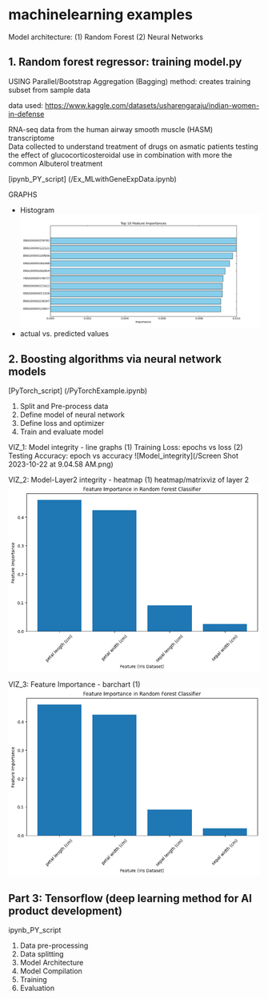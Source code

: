 # machinelearning examples
Model architecture: (1) Random Forest (2) Neural Networks

## 1. Random forest regressor: training model.py ##
 USING Parallel/Bootstrap Aggregation (Bagging) method: creates training subset from sample data

data used: https://www.kaggle.com/datasets/usharengaraju/indian-women-in-defense

RNA-seq data from the human airway smooth muscle (HASM) transcriptome  
Data collected to understand treatment of drugs on asmatic patients
testing the effect of glucocorticosteroidal use in combination with more the common Albuterol treatment

[ipynb_PY_script] (/Ex_MLwithGeneExpData.ipynb)

GRAPHS
- Histogram
  ![Histogram](/figure_1.png)
- actual vs. predicted values

## 2. Boosting algorithms via neural network models ##

[PyTorch_script] (/PyTorchExample.ipynb)

1. Split and Pre-process data
2. Define model of neural network
3. Define loss and optimizer
4. Train and evaluate model

   
VIZ_1: Model integrity - line graphs (1) Training Loss: epochs vs loss (2) Testing Accuracy: epoch vs accuracy
![Model_integrity](/Screen Shot 2023-10-22 at 9.04.58 AM.png)

VIZ_2: Model-Layer2 integrity - heatmap (1) heatmap/matrixviz of layer 2
![Model-Layer2 integrity](/Random_forest_featureimportance.png)

VIZ_3: Feature Importance - barchart (1)
 ![feature importance](/Random_forest_featureimportance.png)

## Part 3: Tensorflow (deep learning method for AI product development)
ipynb_PY_script
1. Data pre-processing
2. Data splitting
3. Model Architecture
4. Model Compilation
5. Training
6. Evaluation
